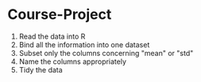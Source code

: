 # Course-Project

1. Read the data into R
2. Bind all the information into one dataset
3. Subset only the columns concerning "mean" or "std"
4. Name the columns appropriately
5. Tidy the data
